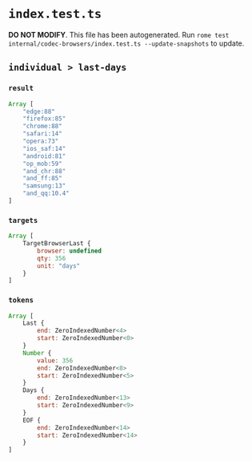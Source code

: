 # `index.test.ts`

**DO NOT MODIFY**. This file has been autogenerated. Run `rome test internal/codec-browsers/index.test.ts --update-snapshots` to update.

## `individual > last-days`

### `result`

```javascript
Array [
	"edge:88"
	"firefox:85"
	"chrome:88"
	"safari:14"
	"opera:73"
	"ios_saf:14"
	"android:81"
	"op_mob:59"
	"and_chr:88"
	"and_ff:85"
	"samsung:13"
	"and_qq:10.4"
]
```

### `targets`

```javascript
Array [
	TargetBrowserLast {
		browser: undefined
		qty: 356
		unit: "days"
	}
]
```

### `tokens`

```javascript
Array [
	Last {
		end: ZeroIndexedNumber<4>
		start: ZeroIndexedNumber<0>
	}
	Number {
		value: 356
		end: ZeroIndexedNumber<8>
		start: ZeroIndexedNumber<5>
	}
	Days {
		end: ZeroIndexedNumber<13>
		start: ZeroIndexedNumber<9>
	}
	EOF {
		end: ZeroIndexedNumber<14>
		start: ZeroIndexedNumber<14>
	}
]
```
